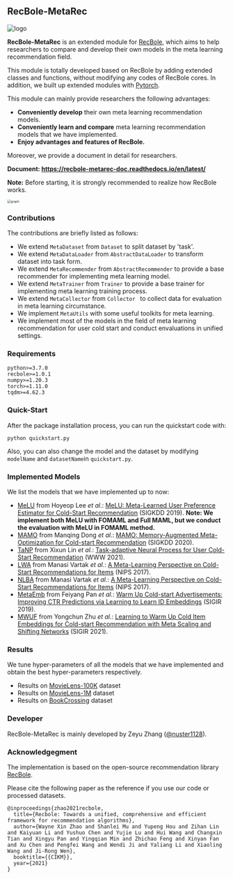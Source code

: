 ## RecBole-MetaRec

![logo](asset/pics/logo.png)

**RecBole-MetaRec** is an extended module for [RecBole](https://recbole.io), which aims to help researchers to compare and develop their own models in the meta learning recommendation field.

This module is totally developed based on RecBole by adding extended classes and functions, without modifying any codes of RecBole cores. In addition, we built up extended modules with [Pytorch](https://pytorch.org). 

This module can mainly provide researchers the following advantages:

- **Conveniently develop** their own meta learning recommendation models.
- **Conveniently learn and compare** meta learning recommendation models that we have implemented.
- **Enjoy advantages and features of RecBole.**

Moreover, we provide a document in detail for researchers.

**Document: https://recbole-metarec-doc.readthedocs.io/en/latest/**

**Note:** Before starting, it is strongly recommended to realize how RecBole works.

<img src="asset/pics/graph.png" alt="graph" style="zoom:50%;" />

### Contributions

The contributions are briefly listed as follows:

- We extend `MetaDataset` from `Dataset` to split dataset by 'task'.
- We extend `MetaDataLoader` from `AbstractDataLoader` to transform dataset into task form.
- We extend `MetaRecommender` from `AbstractRecommender` to provide a base recommender for implementing meta learning model.
- We extend `MetaTrainer` from `Trainer` to provide a base trainer for implementing meta learning training process.
- We extend `MetaCollector` from `Collector ` to collect data for evaluation in meta learning circumstance.
- We implement `MetaUtils` with some useful toolkits for meta learning.
- We implement most of the models in the field of meta learning recommendation for user cold start and conduct envaluations in unified settings.

### Requirements

```
python>=3.7.0
recbole>=1.0.1
numpy>=1.20.3
torch>=1.11.0
tqdm>=4.62.3
```

### Quick-Start

After the package installation process, you can run the quickstart code with:

```
python quickstart.py
```

Also, you can also change the model and the dataset by modifying `modelName`  and `datasetName`in `quickstart.py`.

### Implemented Models

We list the models that we have implemented up to now:

- [MeLU](model/FOMeLU/FOMeLU.py) from Hoyeop Lee *et al.*: [MeLU: Meta-Learned User Preference Estimator for Cold-Start Recommendation](https://dl.acm.org/doi/abs/10.1145/3292500.3330859) (SIGKDD 2019). **Note: We implement both MeLU with FOMAML and Full MAML, but we conduct the evaluation with MeLU in FOMAML method.**
- [MAMO](model/MAMO/MAMO.py) from Manqing Dong *et al.*: [MAMO: Memory-Augmented Meta-Optimization for Cold-start Recommendation](https://dl.acm.org/doi/abs/10.1145/3394486.3403113) (SIGKDD 2020).
- [TaNP](model/TaNP/TaNP.py) from Xixun Lin *et al.*: [Task-adaptive Neural Process for User Cold-Start Recommendation](https://dl.acm.org/doi/abs/10.1145/3442381.3449908) (WWW 2021).
- [LWA](model/LWA/LWA.py) from Manasi Vartak *et al.*: [A Meta-Learning Perspective on Cold-Start Recommendations for Items](https://proceedings.neurips.cc/paper/2017/hash/51e6d6e679953c6311757004d8cbbba9-Abstract.html) (NIPS 2017).
- [NLBA](model/NLBA/NLBA/py) from Manasi Vartak *et al.*: [A Meta-Learning Perspective on Cold-Start Recommendations for Items](https://proceedings.neurips.cc/paper/2017/hash/51e6d6e679953c6311757004d8cbbba9-Abstract.html) (NIPS 2017).
- [MetaEmb](model/MetaEmb/MetaEmb.py) from Feiyang Pan *et al.*: [Warm Up Cold-start Advertisements: Improving CTR Predictions via Learning to Learn ID Embeddings](https://dl.acm.org/doi/abs/10.1145/3331184.3331268) (SIGIR 2019).
- [MWUF](model/MWUF/MWUF.py) from Yongchun Zhu *et al.*: [Learning to Warm Up Cold Item Embeddings for Cold-start Recommendation with Meta Scaling and Shifting Networks](https://dl.acm.org/doi/abs/10.1145/3404835.3462843) (SIGIR 2021).

### Results

We tune hyper-parameters of all the models that we have implemented and obtain the best hyper-parameters respectively.

- Results on [MovieLens-100K](asset/result/MovieLens-100K.md) dataset
- Results on [MovieLens-1M](asset/result/MovieLens-1M.md) dataset
- Results on [BookCrossing](asset/result/Book-Crossing.md) dataset

### Developer

RecBole-MetaRec is mainly developed by Zeyu Zhang ([@nuster1128](https://github.com/nuster1128)).

### Acknowledgegment

The implementation is based on the open-source recommendation library [RecBole](https://github.com/RUCAIBox/RecBole).

Please cite the following paper as the reference if you use our code or processed datasets.

```
@inproceedings{zhao2021recbole,
  title={Recbole: Towards a unified, comprehensive and efficient framework for recommendation algorithms},
  author={Wayne Xin Zhao and Shanlei Mu and Yupeng Hou and Zihan Lin and Kaiyuan Li and Yushuo Chen and Yujie Lu and Hui Wang and Changxin Tian and Xingyu Pan and Yingqian Min and Zhichao Feng and Xinyan Fan and Xu Chen and Pengfei Wang and Wendi Ji and Yaliang Li and Xiaoling Wang and Ji-Rong Wen},
  booktitle={{CIKM}},
  year={2021}
}
```
